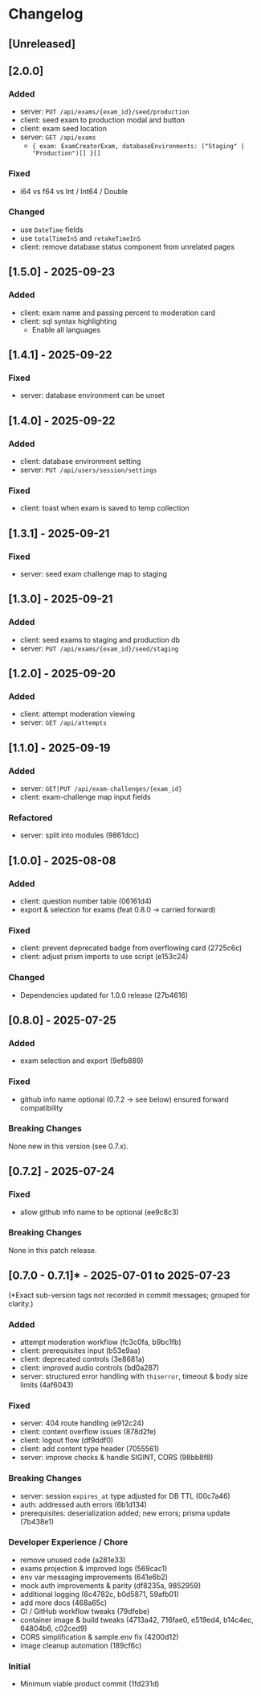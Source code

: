 # Changelog

## [Unreleased]

## [2.0.0]

### Added

- server: `PUT /api/exams/{exam_id}/seed/production`
- client: seed exam to production modal and button
- client: exam seed location
- server: `GET /api/exams`
  - `{ exam: ExamCreatorExam, databaseEnvironments: ("Staging" | "Production")[] }[]`

### Fixed

- i64 vs f64 vs Int / Int64 / Double

### Changed

- use `DateTime` fields
- use `totalTimeInS` and `retakeTimeInS`
- client: remove database status component from unrelated pages

## [1.5.0] - 2025-09-23

### Added

- client: exam name and passing percent to moderation card
- client: sql syntax highlighting
  - Enable all languages

## [1.4.1] - 2025-09-22

### Fixed

- server: database environment can be unset

## [1.4.0] - 2025-09-22

### Added

- client: database environment setting
- server: `PUT /api/users/session/settings`

### Fixed

- client: toast when exam is saved to temp collection

## [1.3.1] - 2025-09-21

### Fixed

- server: seed exam challenge map to staging

## [1.3.0] - 2025-09-21

### Added

- client: seed exams to staging and production db
- server: `PUT /api/exams/{exam_id}/seed/staging`

## [1.2.0] - 2025-09-20

### Added

- client: attempt moderation viewing
- server: `GET /api/attempts`

## [1.1.0] - 2025-09-19

### Added

- server: `GET|PUT /api/exam-challenges/{exam_id}`
- client: exam-challenge map input fields

### Refactored

- server: split into modules (9861dcc)

## [1.0.0] - 2025-08-08

### Added

- client: question number table (06161d4)
- export & selection for exams (feat 0.8.0 -> carried forward)

### Fixed

- client: prevent deprecated badge from overflowing card (2725c6c)
- client: adjust prism imports to use script (e153c24)

### Changed

- Dependencies updated for 1.0.0 release (27b4616)

## [0.8.0] - 2025-07-25

### Added

- exam selection and export (9efb889)

### Fixed

- github info name optional (0.7.2 -> see below) ensured forward compatibility

### Breaking Changes

None new in this version (see 0.7.x).

## [0.7.2] - 2025-07-24

### Fixed

- allow github info name to be optional (ee9c8c3)

### Breaking Changes

None in this patch release.

## [0.7.0 - 0.7.1]\* - 2025-07-01 to 2025-07-23

(\*Exact sub-version tags not recorded in commit messages; grouped for clarity.)

### Added

- attempt moderation workflow (fc3c0fa, b9bc1fb)
- client: prerequisites input (b53e9aa)
- client: deprecated controls (3e8681a)
- client: improved audio controls (bd0a287)
- server: structured error handling with `thiserror`, timeout & body size limits (4af6043)

### Fixed

- server: 404 route handling (e912c24)
- client: content overflow issues (878d2fe)
- client: logout flow (df9ddf0)
- client: add content type header (7055561)
- server: improve checks & handle SIGINT, CORS (98bb8f8)

### Breaking Changes

- server: session `expires_at` type adjusted for DB TTL (00c7a46)
- auth: addressed auth errors (6b1d134)
- prerequisites: deserialization added; new errors; prisma update (7b438e1)

### Developer Experience / Chore

- remove unused code (a281e33)
- exams projection & improved logs (569cac1)
- env var messaging improvements (641e6b2)
- mock auth improvements & parity (df8235a, 9852959)
- additional logging (6c4782c, b0d5871, 59afb01)
- add more docs (468a65c)
- CI / GitHub workflow tweaks (79dfebe)
- container image & build tweaks (4713a42, 716fae0, e519ed4, b14c4ec, 64804b6, c02ced9)
- CORS simplification & sample.env fix (4200d12)
- image cleanup automation (189cf6c)

### Initial

- Minimum viable product commit (1fd231d)
